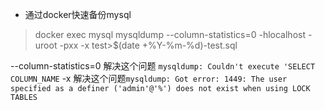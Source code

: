 - 通过docker快速备份mysql

> docker exec mysql mysqldump --column-statistics=0 -hlocalhost -uroot -pxx -x test>$(date +%Y-%m-%d)-test.sql

--column-statistics=0 解决这个问题 `mysqldump: Couldn't execute 'SELECT COLUMN_NAME`
-x 解决这个问题`mysqldump: Got error: 1449: The user specified as a definer ('admin'@'%') does not exist when using LOCK TABLES`